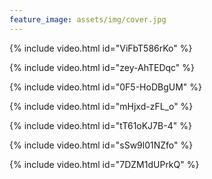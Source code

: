 ```yaml
---
feature_image: assets/img/cover.jpg
---
```

{% include video.html id="ViFbT586rKo" %}

{% include video.html id="zey-AhTEDqc" %}

{% include video.html id="0F5-HoDBgUM" %}

{% include video.html id="mHjxd-zFL_o" %}

{% include video.html id="tT61oKJ7B-4" %}

{% include video.html id="sSw9l01NZfo" %}

{% include video.html id="7DZM1dUPrkQ" %}
